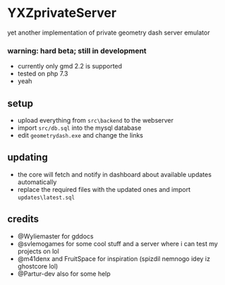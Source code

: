 # YXZprivateServer
yet another implementation of private geometry dash server emulator

### warning: hard beta; still in development
- currently only gmd 2.2 is supported
- tested on php 7.3
- yeah

## setup
- upload everything from `src\backend` to the webserver
- import `src/db.sql` into the mysql database
- edit `geometrydash.exe` and change the links

## updating
- the core will fetch and notify in dashboard about available updates automatically
- replace the required files with the updated ones and import `updates\latest.sql`

## credits
- @Wyliemaster for gddocs
- @svlemogames for some cool stuff and a server where i can test my projects on lol
- @m41denx and FruitSpace for inspiration (spizdil nemnogo idey iz ghostcore lol)
- @Partur-dev also for some help